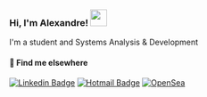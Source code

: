 ### Hi, I'm Alexandre! <img src="https://media.giphy.com/media/hvRJCLFzcasrR4ia7z/giphy.gif" width="30" >

I'm a student and Systems Analysis & Development

#### 💬 Find me elsewhere
[![Linkedin Badge](https://img.shields.io/badge/LinkedIn-0f6079?style=for-the-badge&logo=linkedin&logoColor=white&link=https://www.linkedin.com/in/alexandrerodriguesd/)](https://www.linkedin.com/in/alexandrerodriguesd/) 
[![Hotmail Badge](https://img.shields.io/badge/Outlook-73c0d7?style=for-the-badge&logo=microsoft-outlook&logoColor=white&link=//=mailto:alexandreix@hotmail.com)](mailto:alexandreix@hotmail.com)
[![OpenSea](https://img.shields.io/badge/OpenSea-07c5ae.svg?style=for-the-badge&logo=opensea&logoColor=white&link=https://opensea.io/alexandrearts)](https://opensea.io/alexandrearts)

<!--
**alexandreix/alexandreix** is a ✨ _special_ ✨ repository because its `README.md` (this file) appears on your GitHub profile.

Here are some ideas to get you started:

- 🔭 I’m currently working on ...
- 🌱 I’m currently learning ...
- 👯 I’m looking to collaborate on ...
- 🤔 I’m looking for help with ...
- 💬 Ask me about ...
- 📫 How to reach me: ...
- 😄 Pronouns: ...
- ⚡ Fun fact: ...
-->

